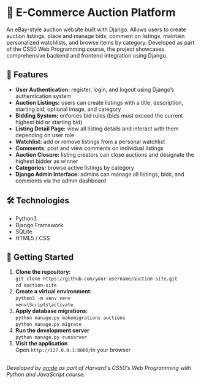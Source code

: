 # 🛒 E-Commerce Auction Platform
An eBay-style auction website built with Django. 
Allows users to create auction listings, place and manage bids, comment on listings, maintain personalized watchlists, and browse items by category. 
Developed as part of the CS50 Web Programming course, the project showcases comprehensive backend and frontend integration using Django.

## 🌟 Features
- **User Authentication:**
  register, login, and logout using Django’s authentication system
- **Auction Listings:**
  users can create listings with a title, description, starting bid, optional image, and category
- **Bidding System:**
  enforces bid rules (bids must exceed the current highest bid or starting bid)
- **Listing Detail Page:**
  view all listing details and interact with them depending on user role
- **Watchlist:**
  add or remove listings from a personal watchlist
- **Comments:**
  post and view comments on individual listings
- **Auction Closure:**
  listing creators can close auctions and designate the highest bidder as winner
- **Categories:**
  browse active listings by category
- **Django Admin Interface:**
  admins can manage all listings, bids, and comments via the admin dashboard

## 🛠️ Technologies
- Python3
- Django Framework
- SQLite
- HTML5 / CSS

## 🚀 Getting Started
1. **Clone the repository:** <br>
   `git clone https://github.com/your-username/auction-site.git` <br>
   `cd auction-site`
2. **Create a virtual environment:** <br>
   `python3 -m venv venv` <br>
   `venv\Scripts\activate`
4. **Apply database migrations:** <br>
   `python manage.py makemigrations auctions` <br>
   `python manage.py migrate`
5. **Run the development server** <br>
   `python manage.py runserver`
6. **Visit the application** <br>
   Open `http://127.0.0.1:8000/`in your browser


##

_Developed by [qrcde](https://github.com/qrcde) as part of Harvard's CS50's Web Programming with Python and JavaScript course._

